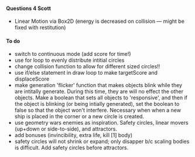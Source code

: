 #### Questions 4 Scott

- Linear Motion via Box2D (energy is decreased on collision — might be fixed with restitution)



#### To do
- switch to continuous mode (add score for time!)
- use for loop to evenly distribute intitial circles
- change collision function to allow for different sized circles!!
- use if/else statement in draw loop to make targetScore and displaceScore
- make generation 'flicker' function that makes objects blink while they are intitally generate. During this time, they are will no effect the other objects. Make a boolean that sets all objects to 'responsive', and then if the object is blinking (or being intially generated), set the boolean to false so that the object won't interfere. Necessary when when a new ship is placed in the corner or a new circle is created.
- use geometry wars enemies as inspiration. Safety circles, linear movers (up+down or side-to-side), and attractors.
- add bonuses (invincibility, extra life, kill [1] body)
- safety circles will not shrink or expand; only disapper b/c scaling bodies is difficult. Add safety circles before attractors.
